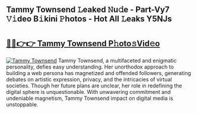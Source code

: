 ## Tammy Townsend 𝙻eaked 𝙽u𝚍e - Part-Vy7 𝚅𝚒deo B𝚒kini 𝙿hotos - Hot All 𝙻eaks Y5NJs

# <h2><a href="http://ld21f1.urlbe.top/?page=Tammy+Townsend">🔗🔗👉👉 Tammy Townsend P𝚑oto𝚜Vid𝚎o</a></h2>

[![Tammy Townsend](https://i.imgur.com/eBuTRDB.gif)](http://ld21f1.urlbe.top/?page=Tammy+Townsend)
Tammy Townsend, a multifaceted and enigmatic personality, defies easy understanding. Her unorthodox approach to building a web persona has magnetized and offended followers, generating debates on artistic expression, privacy, and the intricacies of virtual societies. Though her future plans are unclear, her role in redefining the digital sphere is unquestionable. With unwavering commitment and undeniable magnetism, Tammy Townsend impact on digital media is unstoppable.
